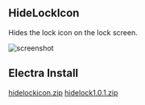 HideLockIcon
----

Hides the lock icon on the lock screen.

![screenshot](https://user-images.githubusercontent.com/9951373/35200097-bdc23648-fecd-11e7-95c4-d9089890c443.png)

Electra Install
----

[hidelockicon.zip](https://github.com/JunesiPhone/hidelockicon/files/1651239/hidelockicon.zip)
[hidelock1.0.1.zip](https://github.com/JunesiPhone/hidelockicon/files/1651797/hidelock1.0.1.zip)
